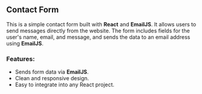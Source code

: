 ## Contact Form

This is a simple contact form built with **React** and **EmailJS**. It allows users to send messages directly from the website. The form includes fields for the user's name, email, and message, and sends the data to an email address using **EmailJS**.

### Features:
- Sends form data via **EmailJS**.
- Clean and responsive design.
- Easy to integrate into any React project.

